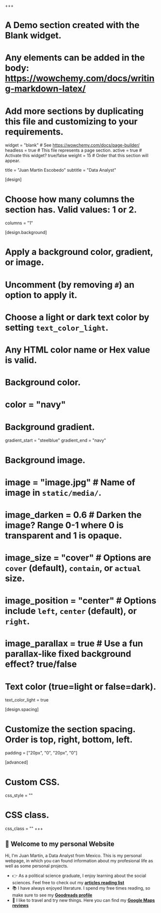 +++
# A Demo section created with the Blank widget.
# Any elements can be added in the body: https://wowchemy.com/docs/writing-markdown-latex/
# Add more sections by duplicating this file and customizing to your requirements.

widget = "blank"  # See https://wowchemy.com/docs/page-builder/
headless = true  # This file represents a page section.
active = true  # Activate this widget? true/false
weight = 15  # Order that this section will appear.

title = "Juan Martín Escobedo"
subtitle = "Data Analyst"

[design]
  # Choose how many columns the section has. Valid values: 1 or 2.
  columns = "1"

[design.background]
  # Apply a background color, gradient, or image.
  #   Uncomment (by removing `#`) an option to apply it.
  #   Choose a light or dark text color by setting `text_color_light`.
  #   Any HTML color name or Hex value is valid.

  # Background color.
  # color = "navy"
  
  # Background gradient.
  gradient_start = "steelblue"
  gradient_end = "navy"
  
  # Background image.
  # image = "image.jpg"  # Name of image in `static/media/`.
  # image_darken = 0.6  # Darken the image? Range 0-1 where 0 is transparent and 1 is opaque.
  # image_size = "cover"  #  Options are `cover` (default), `contain`, or `actual` size.
  # image_position = "center"  # Options include `left`, `center` (default), or `right`.
  # image_parallax = true  # Use a fun parallax-like fixed background effect? true/false
  
  # Text color (true=light or false=dark).
  text_color_light = true

[design.spacing]
  # Customize the section spacing. Order is top, right, bottom, left.
  padding = ["20px", "0", "20px", "0"]

[advanced]
 # Custom CSS. 
 css_style = ""
 
 # CSS class.
 css_class = ""
+++

## 👋 Welcome to my personal Website

Hi, I'm Juan Martín, a Data Analyst from Mexico. This is my personal webpage, in which you can found information about my profesional life as well as some personal projects.

- 👉 As a political science graduate, I enjoy learning about the social sciences. Feel free to check out my [**articles reading list**](https://www.goodreads.com/review/list/108014396-juan-escobedo?shelf=social-sciences)
- 📚 I have always enjoyed literature. I spend my free times reading, so make sure to see my [**Goodreads profile**](https://www.goodreads.com/user/show/108014396-juan-escobedo)
- 🥐 I like to travel and try new things. Here you can find my [**Google Maps reviews**](https://www.google.com/maps/contrib/104787721989783059436/photos/@24.0974341,-93.5207906,3z/data=!4m3!8m2!3m1!1e1)
